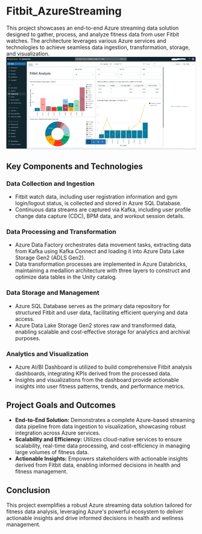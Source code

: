 # Fitbit_AzureStreaming
This project showcases an end-to-end Azure streaming data solution designed to gather, process, and analyze fitness data from user Fitbit watches. The architecture leverages various Azure services and technologies to achieve seamless data ingestion, transformation, storage, and visualization.
![Project Architecture](Project_Images/Capture.PNG)

## Key Components and Technologies

### Data Collection and Ingestion
- Fitbit watch data, including user registration information and gym login/logout status, is collected and stored in Azure SQL Database.
- Continuous data streams are captured via Kafka, including user profile change data capture (CDC), BPM data, and workout session details.

### Data Processing and Transformation
- Azure Data Factory orchestrates data movement tasks, extracting data from Kafka using Kafka Connect and loading it into Azure Data Lake Storage Gen2 (ADLS Gen2).
- Data transformation processes are implemented in Azure Databricks, maintaining a medallion architecture with three layers to construct and optimize data tables in the Unity catalog.

### Data Storage and Management
- Azure SQL Database serves as the primary data repository for structured Fitbit and user data, facilitating efficient querying and data access.
- Azure Data Lake Storage Gen2 stores raw and transformed data, enabling scalable and cost-effective storage for analytics and archival purposes.

### Analytics and Visualization
- Azure AI/BI Dashboard is utilized to build comprehensive Fitbit analysis dashboards, integrating KPIs derived from the processed data.
- Insights and visualizations from the dashboard provide actionable insights into user fitness patterns, trends, and performance metrics.

## Project Goals and Outcomes
- **End-to-End Solution:** Demonstrates a complete Azure-based streaming data pipeline from data ingestion to visualization, showcasing robust integration across Azure services.
- **Scalability and Efficiency:** Utilizes cloud-native services to ensure scalability, real-time data processing, and cost-efficiency in managing large volumes of fitness data.
- **Actionable Insights:** Empowers stakeholders with actionable insights derived from Fitbit data, enabling informed decisions in health and fitness management.


## Conclusion
This project exemplifies a robust Azure streaming data solution tailored for fitness data analysis, leveraging Azure's powerful ecosystem to deliver actionable insights and drive informed decisions in health and wellness management.

